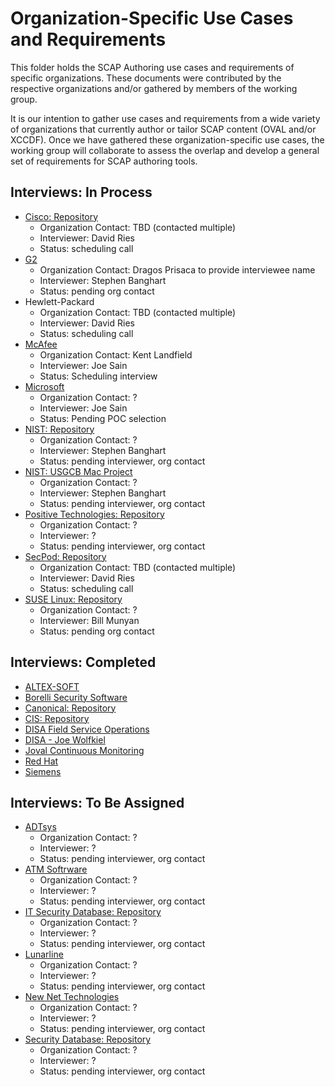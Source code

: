 # Organization-Specific Use Cases and Requirements

This folder holds the SCAP Authoring use cases and requirements of specific organizations. These documents were 
contributed by the respective organizations and/or gathered by members of the working group.

It is our intention to gather use cases and requirements from a wide variety of organizations that currently
author or tailor SCAP content (OVAL and/or XCCDF). Once we have gathered these organization-specific use cases, the working group will collaborate to assess the overlap and develop a general set of requirements for SCAP authoring tools.


## Interviews: In Process

- [Cisco: Repository](https://tools.cisco.com/security/center/publicationListing.x)
  - Organization Contact: TBD (contacted multiple)
  - Interviewer: David Ries
  - Status: scheduling call
- [G2](https://www.g2-inc.com/search/node?keys=scap)
  - Organization Contact: Dragos Prisaca to provide interviewee name
  - Interviewer: Stephen Banghart
  - Status: pending org contact
- Hewlett-Packard
  - Organization Contact: TBD (contacted multiple)
  - Interviewer: David Ries
  - Status: scheduling call
- [McAfee](https://www.mcafee.com/enterprise/en-us/products/policy-auditor.html)
  - Organization Contact: Kent Landfield
  - Interviewer: Joe Sain
  - Status: Scheduling interview
- [Microsoft](https://microsoft.com/)
  - Organization Contact: ?
  - Interviewer: Joe Sain 
  - Status: Pending POC selection
- [NIST: Repository](http://scap.nist.gov/content/)
  - Organization Contact: ?
  - Interviewer: Stephen Banghart
  - Status: pending interviewer, org contact  
- [NIST: USGCB Mac Project](http://scap.nist.gov/content/)
  - Organization Contact: ?
  - Interviewer: Stephen Banghart
  - Status: pending interviewer, org contact
- [Positive Technologies: Repository](http://oval.ptsecurity.com)
  - Organization Contact: ?
  - Interviewer: ?
  - Status: pending interviewer, org contact
- [SecPod: Repository](https://www.scaprepo.com)
  - Organization Contact: TBD (contacted multiple)
  - Interviewer: David Ries
  - Status: scheduling call
- [SUSE Linux: Repository](http://ftp.suse.com/pub/projects/security/oval/)
  - Organization Contact: ?
  - Interviewer: Bill Munyan
  - Status: pending org contact


## Interviews: Completed

- [ALTEX-SOFT](https://github.com/scapcommunity/authoring/blob/master/requirements/ALTEX-SOFT.docx)
- [Borelli Security Software](https://github.com/scapcommunity/authoring/blob/master/requirements/Borelli_Software_SCAP_Authoring.docx?raw=true)
- [Canonical: Repository](https://github.com/scapcommunity/authoring/blob/master/requirements/Canonical.docx)
- [CIS: Repository](https://github.com/scapcommunity/authoring/blob/master/requirements/CIS.md)
- [DISA Field Service Operations](https://github.com/scapcommunity/authoring/blob/master/requirements/Brian_Snodgrass_DISA_SCAP_Authoring_Use_Case_Responsee05062020.docx)
- [DISA - Joe Wolfkiel](https://github.com/scapcommunity/authoring/blob/6bb4221872642ffee513e41a7280d1a57cbbee6e/requirements/interview-disa-wolfkiel.docx)
- [Joval Continuous Monitoring](https://github.com/scapcommunity/authoring/blob/master/requirements/joval-continuous-monitoring.md)
- [Red Hat](https://github.com/scapcommunity/authoring/blob/master/requirements/redhat.md)
- [Siemens](https://github.com/scapcommunity/authoring/blob/master/requirements/siemens.md)

## Interviews: To Be Assigned

- [ADTsys](https://www.adtsys.com.br/)
  - Organization Contact: ?
  - Interviewer: ?
  - Status: pending interviewer, org contact
- [ATM Softrware](http://www.atmsoftware.pl)
  - Organization Contact: ?
  - Interviewer: ?
  - Status: pending interviewer, org contact
- [IT Security Database: Repository](http://www.itsecdb.com/oval)
  - Organization Contact: ?
  - Interviewer: ?
  - Status: pending interviewer, org contact
- [Lunarline](https://lunarline.com/)
  - Organization Contact: ?
  - Interviewer: ?
  - Status: pending interviewer, org contact
- [New Net Technologies](https://www.newnettechnologies.com/)
  - Organization Contact: ?
  - Interviewer: ?
  - Status: pending interviewer, org contact
- [Security Database: Repository](https://www.security-database.com/oval.php)
  - Organization Contact: ?
  - Interviewer: ?
  - Status: pending interviewer, org contact
  



